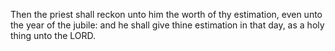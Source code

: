 Then the priest shall reckon unto him the worth of thy estimation, even unto the year of the jubile: and he shall give thine estimation in that day, as a holy thing unto the LORD.
